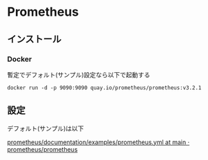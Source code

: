# Prometheus

## インストール

### Docker

暫定でデフォルト(サンプル)設定なら以下で起動する

```console
docker run -d -p 9090:9090 quay.io/prometheus/prometheus:v3.2.1
```

## 設定

デフォルト(サンプル)は以下

[prometheus/documentation/examples/prometheus.yml at main · prometheus/prometheus](https://github.com/prometheus/prometheus/blob/main/documentation/examples/prometheus.yml)
